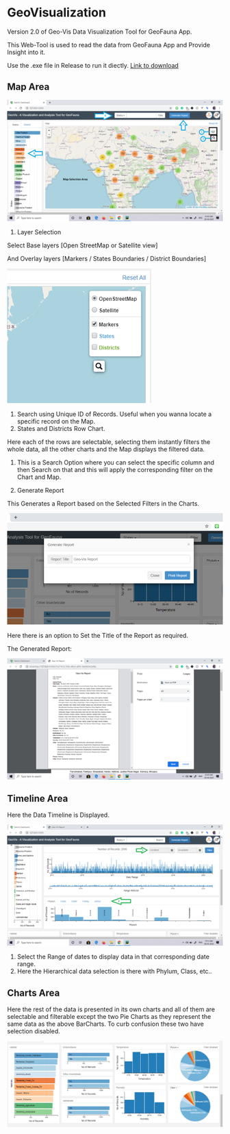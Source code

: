 # GeoVisualization
Version 2.0 of Geo-Vis Data Visualization Tool for GeoFauna App.

This Web-Tool is used to read the data from GeoFauna App and Provide Insight into it.

Use the .exe file in Release to run it diectly. [Link to download](https://github.com/arunavo4/GeoVisualization/releases/download/v1.0.1/GeoVis-5-EXE.rar)

## Map Area

![](images/map.png)

1. Layer Selection

Select Base layers [Open StreetMap or Satellite view]

And Overlay layers [Markers / States Boundaries / District Boundaries]

![](images/layout.png)

1. Search using Unique ID of Records. Useful when you wanna locate a specific record on the Map.
2. States and Districts Row Chart.

Here each of the rows are selectable, selecting them instantly filters the whole data, all the other charts and the Map displays the filtered data.

1. This is a Search Option where you can select the specific column and then Search on that and this will apply the corresponding filter on the Chart and Map.

1. Generate Report

This Generates a Report based on the Selected Filters in the Charts.

![](images/gen_report.png)

Here there is an option to Set the Title of the Report as required.

The Generated Report:

![](images/generated_report.png)

## Timeline Area

Here the Data Timeline is Displayed.

![](images/timeline.png)

1. Select the Range of dates to display data in that corresponding date range.
2. Here the Hierarchical data selection is there with Phylum, Class, etc..

## Charts Area

Here the rest of the data is presented in its own charts and all of them are selectable and filterable except the two Pie Charts as they represent the same data as the above BarCharts. To curb confusion these two have selection disabled.

![](images/charts.png)
